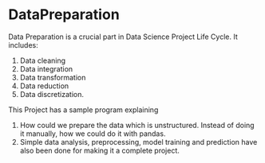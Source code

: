 # DataPreparation
Data Preparation is a crucial part in Data Science Project Life Cycle. It includes:
1. Data cleaning
2. Data integration 
3. Data transformation
4. Data reduction 
5. Data discretization.

This Project has a sample program explaining 
1. How could we prepare the data which is unstructured. Instead of doing it manually, how we could do it with pandas.
2. Simple data analysis, preprocessing, model training and prediction have also been done for making it a complete project.

